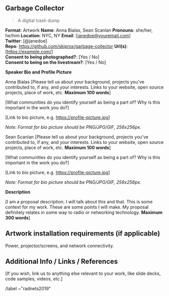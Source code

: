 ## Garbage Collector

> A digital trash dump

**Format**: Artwork
**Name**: Anna Bialas, Sean Scanlan 
**Pronouns**: she/her, he/him
**Location**: NYC, NY 
**Email**: [janedoe@youremail.com]  
**Twitter**: [@janedoe]  
**Repo**: https://github.com/skiprox/garbage-collector 
**Url(s)**: [https://example.com/]   
**Consent to being photographed?**: [Yes / No]  
**Consent to being on the livestream?**: [Yes / No]  




**Speaker Bio and Profile Picture**

Anna Bialas [Please tell us about your background, projects you've contributed to, if any, and your interests. Links to your website, open source projects, place of work, etc. **Maximum 100 words**]  

[What communities do you identify yourself as being a part of? Why is this important in the work you do?]  

[Link to bio picture, e.g. https://profile-picture.jpg]  

*Note: Format for bio picture should be PNG/JPG/GIF, 256x256px.*

Sean Scanlan [Please tell us about your background, projects you've contributed to, if any, and your interests. Links to your website, open source projects, place of work, etc. **Maximum 100 words**]  

[What communities do you identify yourself as being a part of? Why is this important in the work you do?]  

[Link to bio picture, e.g. https://profile-picture.jpg]  

*Note: Format for bio picture should be PNG/JPG/GIF, 256x256px.*




**Description**  

[I am a proposal description. I will talk about this and that. This is some context for my work. These are some points I will make. My proposal definitely relates in some way to radio or networking technology. **Maximum 300 words**] 




## Artwork installation requirements (if applicable)  

Power, projector/screens, and network connectivity. 




## Additional Info / Links / References  

[If you wish, link us to anything else relevant to your work, like slide decks, code samples, videos, etc.]




/label ~"radnets2019"
